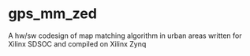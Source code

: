 # gps_mm_zed

A hw/sw codesign of map matching algorithm in urban areas written for Xilinx SDSOC and compiled on Xilinx Zynq

